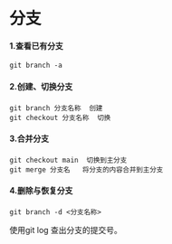 # 分支

#### 1.查看已有分支

```
git branch -a
```

#### 2.创建、切换分支

```
git branch 分支名称  创建
git checkout 分支名称  切换
```

#### 3.合并分支

```
git checkout main  切换到主分支
git merge 分支名   将分支的内容合并到主分支
```

#### 4.删除与恢复分支

```
git branch -d <分支名称>
```

使用git log 查出分支的提交号。